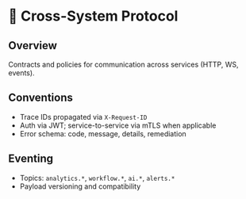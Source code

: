 # 🔁 Cross-System Protocol

## Overview

Contracts and policies for communication across services (HTTP, WS, events).

## Conventions

- Trace IDs propagated via `X-Request-ID`
- Auth via JWT; service-to-service via mTLS when applicable
- Error schema: code, message, details, remediation

## Eventing

- Topics: `analytics.*`, `workflow.*`, `ai.*`, `alerts.*`
- Payload versioning and compatibility


